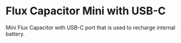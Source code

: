 # Flux Capacitor Mini with USB-C
Mini Flux Capacitor with USB-C port that is used to recharge internal battery.
